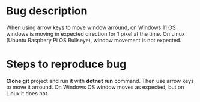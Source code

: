 # Bug description

When using arrow keys to move window arround, on Windows 11 OS windows is moving in expected direction for 1 pixel at the time. On Linux (Ubuntu Raspbery Pi OS Bullseye),
window movement is not expected.

# Steps to reproduce bug

**Clone git** project and run it with **dotnet run** command. Then use arrow keys to move it arround. On Windows OS window moves as expected, but on Linux it does not.
